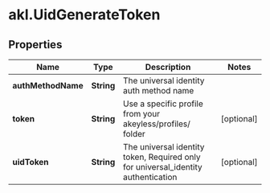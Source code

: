 # akl.UidGenerateToken

## Properties

Name | Type | Description | Notes
------------ | ------------- | ------------- | -------------
**authMethodName** | **String** | The universal identity auth method name | 
**token** | **String** | Use a specific profile from your akeyless/profiles/ folder | [optional] 
**uidToken** | **String** | The universal identity token, Required only for universal_identity authentication | [optional] 


